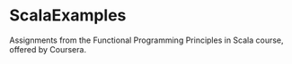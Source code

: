 # ScalaExamples
Assignments from the Functional Programming Principles in Scala course, offered by Coursera.
